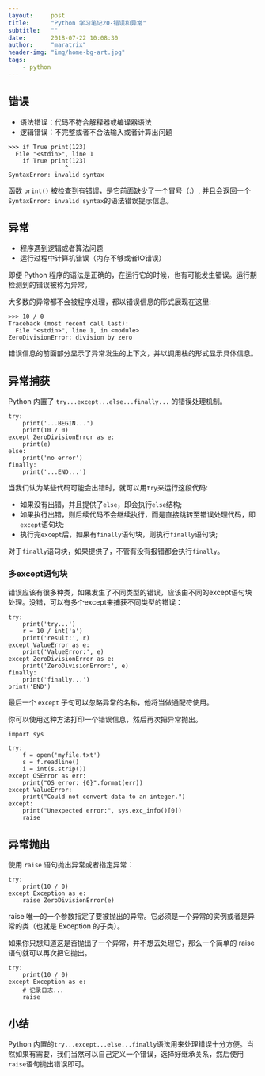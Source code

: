 ```yaml
---
layout:     post
title:      "Python 学习笔记20-错误和异常"
subtitle:   ""
date:       2018-07-22 10:08:30
author:     "maratrix"
header-img: "img/home-bg-art.jpg"
tags:
    - python
---
```


## 错误

- 语法错误：代码不符合解释器或编译器语法
- 逻辑错误：不完整或者不合法输入或者计算出问题

```
>>> if True print(123)
  File "<stdin>", line 1
    if True print(123)
                ^
SyntaxError: invalid syntax
```

函数 `print()` 被检查到有错误，是它前面缺少了一个冒号（:）, 并且会返回一个`SyntaxError: invalid syntax`的语法错误提示信息。

## 异常

- 程序遇到逻辑或者算法问题
- 运行过程中计算机错误（内存不够或者IO错误）

即便 Python 程序的语法是正确的，在运行它的时候，也有可能发生错误。运行期检测到的错误被称为异常。

大多数的异常都不会被程序处理，都以错误信息的形式展现在这里:

```
>>> 10 / 0
Traceback (most recent call last):
  File "<stdin>", line 1, in <module>
ZeroDivisionError: division by zero
```

错误信息的前面部分显示了异常发生的上下文，并以调用栈的形式显示具体信息。

## 异常捕获

Python 内置了 `try...except...else...finally...` 的错误处理机制。

```
try:
    print('...BEGIN...')
    print(10 / 0)
except ZeroDivisionError as e:
    print(e)
else:
    print('no error')
finally:
    print('...END...')
```

当我们认为某些代码可能会出错时，就可以用`try`来运行这段代码:
- 如果没有出错，并且提供了`else`，即会执行`else`结构;
- 如果执行出错，则后续代码不会继续执行，而是直接跳转至错误处理代码，即`except`语句块;
- 执行完`except`后，如果有`finally`语句块，则执行`finally`语句块;

对于`finally`语句块，如果提供了，不管有没有报错都会执行`finally`。

### 多except语句块

错误应该有很多种类，如果发生了不同类型的错误，应该由不同的except语句块处理。没错，可以有多个except来捕获不同类型的错误：

```
try:
    print('try...')
    r = 10 / int('a')
    print('result:', r)
except ValueError as e:
    print('ValueError:', e)
except ZeroDivisionError as e:
    print('ZeroDivisionError:', e)
finally:
    print('finally...')
print('END')
```

最后一个 `except` 子句可以忽略异常的名称，他将当做通配符使用。

你可以使用这种方法打印一个错误信息，然后再次把异常抛出。

```
import sys
 
try:
    f = open('myfile.txt')
    s = f.readline()
    i = int(s.strip())
except OSError as err:
    print("OS error: {0}".format(err))
except ValueError:
    print("Could not convert data to an integer.")
except:
    print("Unexpected error:", sys.exc_info()[0])
    raise
```

## 异常抛出

使用 `raise` 语句抛出异常或者指定异常：

```
try:
    print(10 / 0)
except Exception as e:
    raise ZeroDivisionError(e)
```

raise 唯一的一个参数指定了要被抛出的异常。它必须是一个异常的实例或者是异常的类（也就是 Exception 的子类）。

如果你只想知道这是否抛出了一个异常，并不想去处理它，那么一个简单的 raise 语句就可以再次把它抛出。

```
try:
    print(10 / 0)
except Exception as e:
    # 记录日志...
    raise 
```

## 小结

Python 内置的`try...except...else...finally`语法用来处理错误十分方便。当然如果有需要，我们当然可以自己定义一个错误，选择好继承关系，然后使用`raise`语句抛出错误即可。
